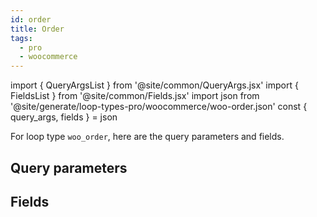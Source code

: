 ```yaml
---
id: order
title: Order
tags:
  - pro
  - woocommerce
---
```

import { QueryArgsList } from '@site/common/QueryArgs.jsx'
import { FieldsList } from '@site/common/Fields.jsx'
import json from '@site/generate/loop-types-pro/woocommerce/woo-order.json'
const { query_args, fields } = json

For loop type `woo_order`, here are the query parameters and fields.

## Query parameters

<QueryArgsList args={query_args} />

## Fields

<FieldsList fields={fields} />
